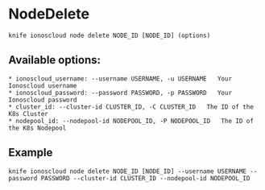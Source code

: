 # NodeDelete



    knife ionoscloud node delete NODE_ID [NODE_ID] (options)


## Available options:

```
* ionoscloud_username: --username USERNAME, -u USERNAME   Your Ionoscloud username
* ionoscloud_password: --password PASSWORD, -p PASSWORD   Your Ionoscloud password
* cluster_id: --cluster-id CLUSTER_ID, -C CLUSTER_ID   The ID of the K8s Cluster
* nodepool_id: --nodepool-id NODEPOOL_ID, -P NODEPOOL_ID   The ID of the K8s Nodepool
```

## Example

    knife ionoscloud node delete NODE_ID [NODE_ID] --username USERNAME --password PASSWORD --cluster-id CLUSTER_ID --nodepool-id NODEPOOL_ID
